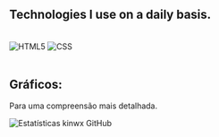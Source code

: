 ## Technologies I use on a daily basis.

<div style="display: inline_block"><br/>
    <img align="center" alt="HTML5" src="https://img.shields.io/badge/HTML5-E34F26?style=for-the-badge&logo=html5&logoColor=white" >
    <img align="center" alt="CSS" src="https://img.shields.io/badge/CSS3-1572B6?style=for-the-badge&logo=css3&logoColor=white" >
</div><br/>

## Gráficos: 
<dl>
    <dt> Para uma compreensão mais detalhada. </dl>
</dl>

![Estatísticas kinwx GitHub](https://github-readme-stats.vercel.app/api?username=kinwx&show_icons=true&theme=ayu)
<br>

